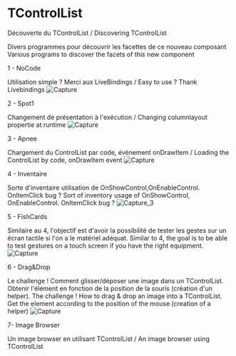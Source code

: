 # TControlList
Découverte du TControlList /  Discovering TControlList 

Divers programmes pour découvrir les facettes de ce nouveau composant
Various programs to discover the facets of this new component

1 - NoCode 

Utilisation simple ? Merci aux LiveBindings  / Easy to use ? Thank Livebindings
![Capture](https://user-images.githubusercontent.com/51124639/114027799-0c03b880-9878-11eb-85bf-96a331856abb.PNG)

2 - Spot1

Changement de présentation à l'exécution / Changing columnlayout propertie at runtime
![Capture](https://user-images.githubusercontent.com/51124639/114030983-32772300-987b-11eb-98bd-fc0b4a6ad43a.PNG)

3 - Apnee

Chargement du ControlList par code, évènement onDrawItem / Loading the ControlList by code, onDrawItem event
![Capture](https://user-images.githubusercontent.com/51124639/114035957-e7134380-987f-11eb-8b13-0a139f63746c.PNG)

4 - Inventaire

Sorte d'inventaire utilisation de OnShowControl,OnEnableControl. OnItemClick bug ? 
Sort of inventory  usage of OnShowControl, OnEnableControl. OnItemClick bug ?
![Capture_3](https://user-images.githubusercontent.com/51124639/114264897-eb5d6f00-99ed-11eb-9c75-8b60376b0708.PNG)

5 - FishCards

Similaire au 4, l'objectif est d'avoir la possibilité de tester les gestes sur un écran tactile si l'on a le matériel adéquat.
Similar to 4, the goal is to be able to test gestures on a touch screen if you have the right equipment.
![Capture](https://user-images.githubusercontent.com/51124639/114294995-9af41900-9aa2-11eb-9ed2-b3400e67a861.PNG)

6 - Drag&Drop

Le challenge ! Comment glisser/déposer une image dans un TControlList. Obtenir l'élément en fonction de la position de la souris (création d'un helper).
The challenge ! How to drag & drop an image into a TControlList. Get the element according to the position of the mouse (creation of a helper)
![Capture](https://user-images.githubusercontent.com/51124639/114295596-874ab180-9aa6-11eb-8681-bacabc618f34.PNG)

7- Image Browser

Un image browser en utilisant TControlList / An image browser using TControlList

